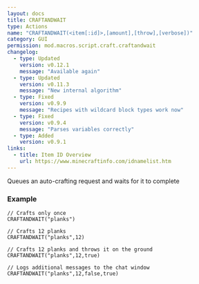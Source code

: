 ```yaml
---
layout: docs
title: CRAFTANDWAIT
type: Actions
name: "CRAFTANDWAIT(<item[:id]>,[amount],[throw],[verbose])"
category: GUI
permission: mod.macros.script.craft.craftandwait
changelog:
  - type: Updated
    version: v0.12.1
    message: "Available again"
  - type: Updated
    version: v0.11.3
    message: "New internal algorithm"
  - type: Fixed
    version: v0.9.9
    message: "Recipes with wildcard block types work now"
  - type: Fixed
    version: v0.9.4
    message: "Parses variables correctly"
  - type: Added
    version: v0.9.1
links:
  - title: Item ID Overview
    url: https://www.minecraftinfo.com/idnamelist.htm
---
```

Queues an auto-crafting request and waits for it to complete

### Example
```
// Crafts only once
CRAFTANDWAIT("planks")

// Crafts 12 planks
CRAFTANDWAIT("planks",12)

// Crafts 12 planks and throws it on the ground
CRAFTANDWAIT("planks",12,true)

// Logs additional messages to the chat window
CRAFTANDWAIT("planks",12,false,true)
```
